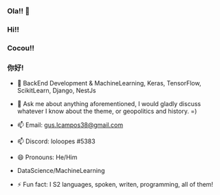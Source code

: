 ### Ola!! 👋
### Hi!!
### Cocou!!
### 你好!

- 🔭 BackEnd Development & MachineLearning, Keras, TensorFlow, ScikitLearn, Django, NestJs


- 💬 Ask me about anything aforementioned, I would gladly discuss whatever I know about the theme, or geopolitics and history. =)


- 📫 Email:   gus.lcampos38@gmail.com
- 📫  Discord: loloopes #5383
- 😄 Pronouns: He/Him
- DataScience/MachineLearning

- ⚡ Fun fact: I S2 languages, spoken, writen, programming, all of them!
